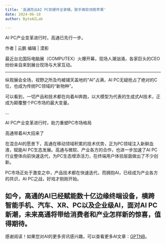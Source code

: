 ```yaml
---
title: '高通亮出AI PC软硬件全家桶，联手微软领跑苹果'
date: 2024-06-10
author: ByteAILab

---
```


AI PC产业变革进行时，高通已先行一步。

作者 |  云鹏
编辑 |  漠影

最近台北国际电脑展（COMPUTEX）火爆开幕，现场人潮汹涌，各家巨头的CEO纷纷亲自来到展台现场与大家互动。

---
纵观展会全场，视野之所及均被铺天盖地的“AI”占满，AI PC无疑抢占了绝对的C位，也成为传统PC领域的“新物种”。

可以看到，一切产品和技术都在向着AI奔跑，以大模型为代表的生成式AI技术，正成为颠覆整个PC市场的最大变量。

...

AI PC产业变革进行时，助力重塑PC市场格局

高通带着AI大招来了

在混合AI的愿景下，高通在移动领域积累的技术优势，正为PC领域注入新鲜血液，赋能AI PC生态发展。高通与微软、产业各方的合作，也进一步加速了AI PC行业整体向前快速迭代，为PC生态增添活力，在终端用户体验层面做出了不少创新。

PC市场正处于激变之中，产品技术都在快速迭代，而拥抱AI，已经成为产业各方的共识，AI PC之战，好戏才刚刚开始。

如今，高通的AI已经赋能数十亿边缘终端设备，横跨智能手机、汽车、XR、PC以及企业级AI，面对AI PC新潮，未来高通将带给消费者和产业怎样新的惊喜，值得期待。
---
感谢阅读！如果您对AI的更多资讯感兴趣，可以查看更多AI文章：[GPTNB](https://gptnb.com)。